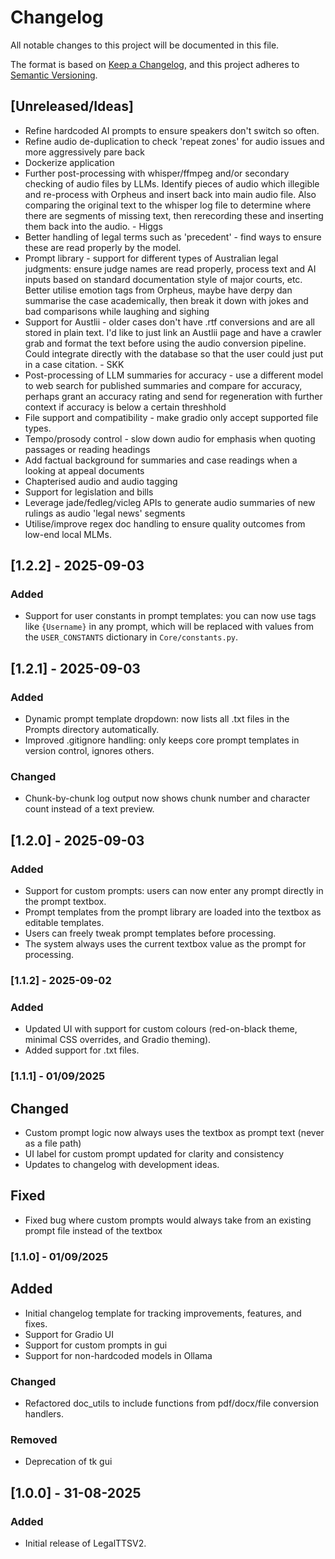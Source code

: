 # Changelog

All notable changes to this project will be documented in this file.

The format is based on [Keep a Changelog](https://keepachangelog.com/en/1.0.0/), and this project adheres to [Semantic Versioning](https://semver.org/spec/v2.0.0.html).

## [Unreleased/Ideas]
- Refine hardcoded AI prompts to ensure speakers don't switch so often.
- Refine audio de-duplication to check 'repeat zones' for audio issues and more aggressively pare back
- Dockerize application
- Further post-processing with whisper/ffmpeg and/or secondary checking of audio files by LLMs. Identify pieces of audio which  illegible and re-process with Orpheus and insert back into main audio file. Also comparing the original text to the whisper log file to determine where there are segments of missing text, then rerecording these and inserting them back into the audio. - Higgs
- Better handling of legal terms such as 'precedent' - find ways to ensure these are read properly by the model.
- Prompt library - support for different types of Australian legal judgments: ensure judge names are read properly, process text and AI inputs based on standard documentation style of major courts, etc. Better utilise emotion tags from Orpheus, maybe have derpy dan summarise the case academically, then break it down with jokes and bad comparisons while laughing and sighing
- Support for Austlii - older cases don't have .rtf conversions and are all stored in plain text. I'd like to just link an Austlii page and have a crawler grab and format the text before using the audio conversion pipeline. Could integrate directly with the database so that the user could just put in a case citation. - SKK
- Post-processing of LLM summaries for accuracy - use a different model to web search for published summaries and compare for accuracy, perhaps grant an accuracy rating and send for regeneration with further context if accuracy is below a certain threshhold
- File support and compatibility - make gradio only accept supported file types.
- Tempo/prosody control - slow down audio for emphasis when quoting passages or reading headings
- Add factual background for summaries and case readings when a looking at appeal documents
- Chapterised audio and audio tagging
- Support for legislation and bills
- Leverage jade/fedleg/vicleg APIs to generate audio summaries of new rulings as audio 'legal news' segments
- Utilise/improve regex doc handling to ensure quality outcomes from low-end local MLMs.


## [1.2.2] - 2025-09-03
### Added
- Support for user constants in prompt templates: you can now use tags like `{Username}` in any prompt, which will be replaced with values from the `USER_CONSTANTS` dictionary in `Core/constants.py`.

## [1.2.1] - 2025-09-03
### Added
- Dynamic prompt template dropdown: now lists all .txt files in the Prompts directory automatically.
- Improved .gitignore handling: only keeps core prompt templates in version control, ignores others.
### Changed
- Chunk-by-chunk log output now shows chunk number and character count instead of a text preview.

## [1.2.0] - 2025-09-03
### Added
- Support for custom prompts: users can now enter any prompt directly in the prompt textbox.
- Prompt templates from the prompt library are loaded into the textbox as editable templates.
- Users can freely tweak prompt templates before processing.
- The system always uses the current textbox value as the prompt for processing.

### [1.1.2] - 2025-09-02
### Added
- Updated UI with support for custom colours (red-on-black theme, minimal CSS overrides, and Gradio theming).
- Added support for .txt files.

### [1.1.1] - 01/09/2025
## Changed
- Custom prompt logic now always uses the textbox as prompt text (never as a file path)
- UI label for custom prompt updated for clarity and consistency
- Updates to changelog with development ideas.

## Fixed
- Fixed bug where custom prompts would always take from an existing prompt file instead of the textbox

### [1.1.0] - 01/09/2025
## Added
- Initial changelog template for tracking improvements, features, and fixes.
- Support for Gradio UI
- Support for custom prompts in gui
- Support for non-hardcoded models in Ollama

### Changed
- Refactored doc_utils to include functions from pdf/docx/file conversion handlers.


### Removed
- Deprecation of tk gui

## [1.0.0] - 31-08-2025
### Added
- Initial release of LegalTTSV2.
